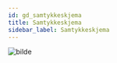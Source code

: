 ```yaml
---
id: gd_samtykkeskjema
title: Samtykkeskjema
sidebar_label: Samtykkeskjema
---
```


![bilde](https://user-images.githubusercontent.com/80097133/194491999-a9f5fe30-8136-484d-b0eb-efb9408decc5.png)
